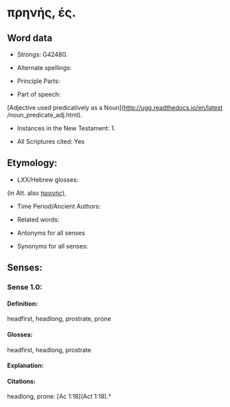 # πρηνής, ές.

<!-- Status: S2=NeedsReview -->
<!-- Lexica used for edits: BDAG, FFM, LN, A-S -->

## Word data

* Strongs: G42480.

* Alternate spellings:



* Principle Parts: 


* Part of speech: 

[Adjective used predicatively as a Noun](http://ugg.readthedocs.io/en/latest
/noun_predicate_adj.html).

* Instances in the New Testament: 1.

* All Scriptures cited: Yes

## Etymology: 


* LXX/Hebrew glosses: 

(in Att. also [πρανής]()),

* Time Period/Ancient Authors: 


* Related words: 

* Antonyms for all senses

* Synonyms for all senses: 


## Senses: 


### Sense  1.0: 

#### Definition: 

headfirst, headlong, prostrate, prone

#### Glosses: 

headfirst, headlong, prostrate

#### Explanation: 


#### Citations: 

headlong, prone: [Ac 1:18](Act 1:18).†